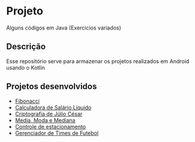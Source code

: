 # Projeto
Alguns códigos em Java (Exercicios variados)

## Descrição

Esse repositório serve para armazenar os projetos realizados em Android usando o Kotlin


## Projetos desenvolvidos

* [Fibonacci](https://github.com/brunomrno/fibonacci-java)
* [Calculadora de Salário Líquido](https://github.com/brunomrno/calculadora-java)
* [Criptografia de Júlio César](https://github.com/brunomrno/codificacao-cesar-java)
* [Media, Moda e Mediana](https://github.com/brunomrno/media-moda-mediana)
* [Controle de estacionamento](https://github.com/brunomrno/controle-estacionamento)
* [Gerenciador de Times de Futebol](https://github.com/brunomrno/controle-times-futebol)





